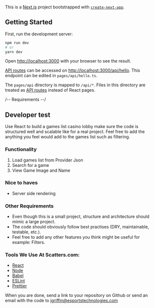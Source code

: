 This is a [Next.js](https://nextjs.org/) project bootstrapped with [`create-next-app`](https://github.com/vercel/next.js/tree/canary/packages/create-next-app).

## Getting Started

First, run the development server:

```bash
npm run dev
# or
yarn dev
```

Open [http://localhost:3000](http://localhost:3000) with your browser to see the result.


[API routes](https://nextjs.org/docs/api-routes/introduction) can be accessed on [http://localhost:3000/api/hello](http://localhost:3000/api/hello). This endpoint can be edited in `pages/api/hello.ts`.

The `pages/api` directory is mapped to `/api/*`. Files in this directory are treated as [API routes](https://nextjs.org/docs/api-routes/introduction) instead of React pages.


/-- Requirements --/
## Developer test

Use React to build a games list casino lobby make sure the code is structured
well and scalable like for a real project. Feel free to add the anything you
feel would add to the games list such as filtering.

### Functionality
1. Load games list from Provider Json
1. Search for a game
1. View Game Image and Name

### Nice to haves
- Server side rendering

### Other Requirements
* Even though this is a small project, structure and architecture should mimic a large project.
* The code should obviously follow best practises (DRY, maintainable, testable, etc.).
* Feel free to add any other features you think might be useful for example: Filters.

### Tools We Use At Scatters.com:
* [React](https://reactjs.org/)
* [Node](https://nodejs.org)
* [Babel](https://babeljs.io)
* [ESLint](http://eslint.org)
* [Prettier](https://prettier.io/)

When you are done, send a link to your repository on Github or send an email with the code to jgriffin@esportstechnologies.com
